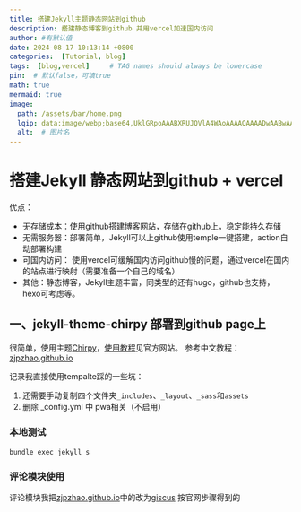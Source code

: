 ```yaml
---
title: 搭建Jekyll主题静态网站到github
description: 搭建静态博客到github 并用vercel加速国内访问
author: #有默认值
date: 2024-08-17 10:13:14 +0800
categories:  [Tutorial, blog]
tags:  [blog,vercel]     # TAG names should always be lowercase
pin:  # 默认false，可填true
math: true
mermaid: true
image:
  path: /assets/bar/home.png
  lqip: data:image/webp;base64,UklGRpoAAABXRUJQVlA4WAoAAAAQAAAADwAABwAAQUxQSDIAAAARL0AmbZurmr57yyIiqE8oiG0bejIYEQTgqiDA9vqnsUSI6H+oAERp2HZ65qP/VIAWAFZQOCBCAAAA8AEAnQEqEAAIAAVAfCWkAALp8sF8rgRgAP7o9FDvMCkMde9PK7euH5M1m6VWoDXf2FkP3BqV0ZYbO6NA/VFIAAAA
  alt:  # 图片名
---
```


# 搭建Jekyll 静态网站到github + vercel

优点：
+ 无存储成本：使用github搭建博客网站，存储在github上，稳定能持久存储
+ 无需服务器：部署简单，Jekyll可以上github使用temple一键搭建，action自动部署构建
+ 可国内访问： 使用vercel可缓解国内访问github慢的问题，通过vercel在国内的站点进行映射（需要准备一个自己的域名）
+ 其他：静态博客，Jekyll主题丰富，同类型的还有hugo，github也支持，hexo可考虑等。


## 一、jekyll-theme-chirpy 部署到github page上

很简单，使用主题[Chirpy](https://github.com/cotes2020/jekyll-theme-chirpy)，[使用教程](https://chirpy.cotes.page/)见官方网站。
参考中文教程：[zjpzhao.github.io](https://zjpzhao.github.io/posts/jekyll-githubpages/)

记录我直接使用tempalte踩的一些坑：
1. 还需要手动复制四个文件夹`_includes`、`_layout`、`_sass`和`assets`
1. 删除 _config.yml 中 pwa相关（不启用）

### 本地测试
```shell
bundle exec jekyll s
```

### 评论模块使用
评论模块我把[zjpzhao.github.io](https://zjpzhao.github.io/posts/jekyll-githubpages/)中的改为[giscus](https://giscus.app/) 按官网步骤得到的<script>代码放入 _layout/post.html 末尾即可。

### 粘贴图片工具-VSCode插件Paste Image（好用）
按 [参考中文教程](https://zjpzhao.github.io/posts/jekyll-githubpages/#%E7%B2%98%E8%B4%B4%E5%9B%BE%E7%89%87%E5%B7%A5%E5%85%B7-vscode%E6%8F%92%E4%BB%B6paste-image)
踩坑：
1. 直接复制图片文件然后粘贴是不行的,因为要复制图片到剪贴板，所以要打开图片再复制，直接复制应该是复制了文件。
2. settings.json中 图片保存路径参数为"pasteImage.path": "${projectRoot}/assets/img/${currentFileNameWithoutExt}",我去掉了${currentFileNameWithoutExt}改为常量，因为文件名会是中文，**路径有中文会影响在后续vercel的部署**。但仅github pages部署是可以的。

## 二、Vercel托管GitHub Pages并绑定域名
**解决国内直接访问github慢的问题**
参考教程:[Vercel托管GitHub Pages并绑定域名](https://wwwhisperr-github-io.vercel.app/2022/07/25/demo08/)

### 注意：
### 1. 去设置里生成细粒度的token
![image-20240817101421398](../assets/img/2024-08-17/image-20240817101421398.png)之后选择Only select repositories 选定赋予权限的仓库，Repository permissions 不懂可以先全部赋予读写权限，Account permissions没必要给。

### 2. vercel 上导入库时要注意给了访问对应库的权限
![image-20240817102316126](../assets/img/2024-08-17/image-20240817102316126.png)
### 3. _posts文件下的文件名不能包含特殊字符
将作为跳转路径一部分，所以避免包含特殊字符+ ，可用中文，- 。 vercel在build会产生问题，虽然github没事

## 三、verbal 绑定多个站点
需求：我有一个blog主站对应username.github.io,还有一个从站username.github.io/XXX,分别对应我的2个仓库。我想用二级域名或不同域名访问从站。而不是都在username.github.io对应映射的域名下面。

解决：将/XXX路径，重新做映射
主站根目录下添加vercel.json -username.github.io

```json
{
    "rewrites": [
      {
        "source": "/:match*/",
        "destination": "/:match*"
      },
      {
        "source": "/XXX/:match*",
        //下面这个映射地址要从vercel导入项目后获取，这样访问username.github.io/XXX 就会重新映射
        "destination": "https://XXX.vercel.app/:match*" 
      }
    ],
    "github": {
        "silent": true
    }
  }
```

从站根目录下添加vercel.json -username.github.io/XXX,
```json
{
  "rewrites": [
    {
      "source": "/XXX/:match*",
      "destination": "/:match*"
    }
  ],
  "github": {
      "silent": true
  }
}
```

配置站点域名

<img src="../assets/img/2024-08-17/image-20240817103849579.png" alt="image-20240817103849579" style="zoom:50%;" />

之后还是同样参考教程:[Vercel托管GitHub Pages并绑定域名](https://wwwhisperr-github-io.vercel.app/2022/07/25/demo08/#2-%E7%BB%91%E5%AE%9A%E5%9F%9F%E5%90%8D%EF%BC%9A%E8%85%BE%E8%AE%AF%E4%BA%91dns%E8%A7%A3%E6%9E%90%E5%9F%9F%E5%90%8D%E8%87%B3Vercel%E6%8F%90%E4%BE%9B%E7%9A%84IP%E4%B8%8A)

### 直接访问github.io 与 经过vercel加速 的测速对比：

<center class="half">
<img src="../assets/img/2024-08-17/iShot_2024-08-17_14.46.24.png" alt="iShot_2024-08-17_14.46.24" style="zoom:12%;" /><img src="../assets/img/2024-08-17/iShot_2024-08-17_14.44.58.png" alt="iShot_2024-08-17_14.44.58" style="zoom:12%;" />
</center>

## 四、主题用法

发布常用信息头：
```yml
title: docker镜像源被封：Linux服务器挂代理 + docker 配置代理
description: 解决docker镜像源被封问题
author: #有默认值
date: 2024-08-17 12:13:14 +0800
categories:  [Tutorial, blog] #按嵌套分类
tags:  [blog,vercel]     # TAG names should always be lowercase
pin:  # 默认false，可填true
math: true
mermaid: true
image:  #文章封面
  path: /assets/bar/backimg.png #文章封面路径
  lqip: data:image/webp;base64,UklGRpoAAABXRUJQVlA4WAoAAAAQAAAADwAABwAAQUxQSDIAAAARL0AmbZurmr57yyIiqE8oiG0bejIYEQTgqiDA9vqnsUSI6H+oAERp2HZ65qP/VIAWAFZQOCBCAAAA8AEAnQEqEAAIAAVAfCWkAALp8sF8rgRgAP7o9FDvMCkMde9PK7euH5M1m6VWoDXf2FkP3BqV0ZYbO6NA/VFIAAAA
  alt:  # 图片名
```

本地运行：
```shell
bundle exec jekyll server
```

本地图片链接显示：
```shell
../assets/img/2024-08-17/XX.png #使用../assets 保持build前后都能正常显示图片
```



### 进阶：（探索中）

分享其他人的：

+ https://whuwangyong.github.io/2022-03-29-jekyll/

